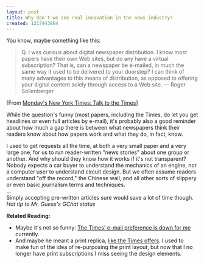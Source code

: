 ```yaml
---
layout: post
title: Why don't we see real innovation in the news industry?
created: 1217443864
---
```

You know, maybe something like this:

<blockquote>Q. I was curious about digital newspaper distribution. I know most papers have their own Web sites, but do any have a virtual subscription? That is, can a newspaper be e-mailed, in much the same way it used to be delivered to your doorstep? I can think of many advantages to this means of distribution, as opposed to offering your digital content solely through access to a Web site.
— Roger Sollenberger
</blockquote>

[From <a href="http://www.nytimes.com/2008/07/28/business/media/28askthetimes.html?pagewanted=all">Monday's New York Times: Talk to the Times</a>]

While the question's funny (most papers, including the Times, do let you get headlines or even full articles by e-mail), it's probably also a good reminder about how much a gap there is between what newspapers think their readers know about how papers work and what they do, in fact, know.

I used to get requests all the time, at both a very small paper and a very large one, for us to run reader-written "news stories" about one group or another. And why should they know how it works if it's not transparent? Nobody expects a car buyer to understand the mechanics of an engine, nor a computer user to understand circuit design. But we often assume readers understand "off the record," the Chinese wall, and all other sorts of slippery or even basic journalism terms and techniques.
<br/>
...
<br/>
Simply accepting pre-written articles sure would save a lot of time though.
<br/>
<i>Hat tip to Mr. Guess's GChat status</i>

<b>Related Reading:</b>
<ul>
<li>Maybe it's not so funny: <a href="http://www.nytimes.com/mem/email.html">The Times' e-mail preference is down for me</a></li> currently.</li>
<li>And maybe he meant a print replica, <a href="https://www.nytimesee.com/offer.php?id=15">like the Times offers</a>. I used to make fun of the idea of re-purposing the print layout, but now that I no longer have print subscriptions I miss seeing the design elements.</li></ul>

